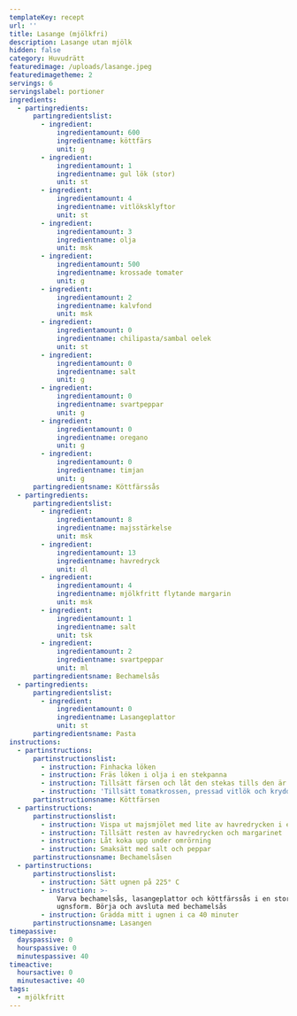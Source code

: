 ```yaml
---
templateKey: recept
url: ''
title: Lasange (mjölkfri)
description: Lasange utan mjölk
hidden: false
category: Huvudrätt
featuredimage: /uploads/lasange.jpeg
featuredimagetheme: 2
servings: 6
servingslabel: portioner
ingredients:
  - partingredients:
      partingredientslist:
        - ingredient:
            ingredientamount: 600
            ingredientname: köttfärs
            unit: g
        - ingredient:
            ingredientamount: 1
            ingredientname: gul lök (stor)
            unit: st
        - ingredient:
            ingredientamount: 4
            ingredientname: vitlöksklyftor
            unit: st
        - ingredient:
            ingredientamount: 3
            ingredientname: olja
            unit: msk
        - ingredient:
            ingredientamount: 500
            ingredientname: krossade tomater
            unit: g
        - ingredient:
            ingredientamount: 2
            ingredientname: kalvfond
            unit: msk
        - ingredient:
            ingredientamount: 0
            ingredientname: chilipasta/sambal oelek
            unit: st
        - ingredient:
            ingredientamount: 0
            ingredientname: salt
            unit: g
        - ingredient:
            ingredientamount: 0
            ingredientname: svartpeppar
            unit: g
        - ingredient:
            ingredientamount: 0
            ingredientname: oregano
            unit: g
        - ingredient:
            ingredientamount: 0
            ingredientname: timjan
            unit: g
      partingredientsname: Köttfärssås
  - partingredients:
      partingredientslist:
        - ingredient:
            ingredientamount: 8
            ingredientname: majsstärkelse
            unit: msk
        - ingredient:
            ingredientamount: 13
            ingredientname: havredryck
            unit: dl
        - ingredient:
            ingredientamount: 4
            ingredientname: mjölkfritt flytande margarin
            unit: msk
        - ingredient:
            ingredientamount: 1
            ingredientname: salt
            unit: tsk
        - ingredient:
            ingredientamount: 2
            ingredientname: svartpeppar
            unit: ml
      partingredientsname: Bechamelsås
  - partingredients:
      partingredientslist:
        - ingredient:
            ingredientamount: 0
            ingredientname: Lasangeplattor
            unit: st
      partingredientsname: Pasta
instructions:
  - partinstructions:
      partinstructionslist:
        - instruction: Finhacka löken
        - instruction: Fräs löken i olja i en stekpanna
        - instruction: Tillsätt färsen och låt den stekas tills den är genomstekt
        - instruction: 'Tillsätt tomatkrossen, pressad vitlök och kryddorna'
      partinstructionsname: Köttfärsen
  - partinstructions:
      partinstructionslist:
        - instruction: Vispa ut majsmjölet med lite av havredrycken i en kastrull
        - instruction: Tillsätt resten av havredrycken och margarinet
        - instruction: Låt koka upp under omrörning
        - instruction: Smaksätt med salt och peppar
      partinstructionsname: Bechamelsåsen
  - partinstructions:
      partinstructionslist:
        - instruction: Sätt ugnen på 225° C
        - instruction: >-
            Varva bechamelsås, lasangeplattor och köttfärssås i en stor
            ugnsform. Börja och avsluta med bechamelsås
        - instruction: Grädda mitt i ugnen i ca 40 minuter
      partinstructionsname: Lasangen
timepassive:
  dayspassive: 0
  hourspassive: 0
  minutespassive: 40
timeactive:
  hoursactive: 0
  minutesactive: 40
tags:
  - mjölkfritt
---
```


